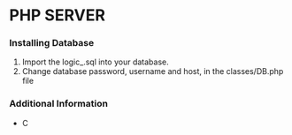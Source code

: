 <h1>PHP SERVER</h1>

<h3>Installing Database</h3>
<ol>
<li>Import the logic_.sql into your database. </li>
<li>Change database password, username and host, in the classes/DB.php file</li>
</ol>

<h3>Additional Information</h3>
<ul>
<li>C</li>
</ul>
